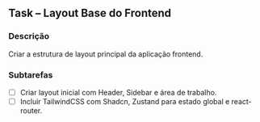 ## Task – Layout Base do Frontend

### Descrição
Criar a estrutura de layout principal da aplicação frontend.

### Subtarefas
- [ ] Criar layout inicial com Header, Sidebar e área de trabalho.
- [ ] Incluir TailwindCSS com Shadcn, Zustand para estado global e react-router.